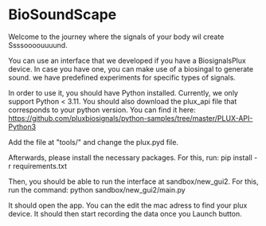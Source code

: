 # BioSoundScape

Welcome to the journey where the signals of your body wil create Ssssoooouuuund.

You can use an interface that we developed if you have a BiosignalsPlux device.
In case you have one, you can make use of a biosingal to generate sound.
we have predefined experiments for specific types of signals.

In order to use it, you should have Python installed.
Currently, we only support Python < 3.11.
You should also download the plux_api file that corresponds to your python version.
You can find it here:
https://github.com/pluxbiosignals/python-samples/tree/master/PLUX-API-Python3

Add the file at "tools/" and change the plux.pyd file.

Afterwards, please install the necessary packages. For this, run:
pip install -r requirements.txt 

Then, you should be able to run the interface at sandbox/new_gui2.
For this, run the command:
python sandbox/new_gui2/main.py

It should open the app. You can the  edit the mac adress 
to find your plux device. It should then start recording the data
once you Launch button.
